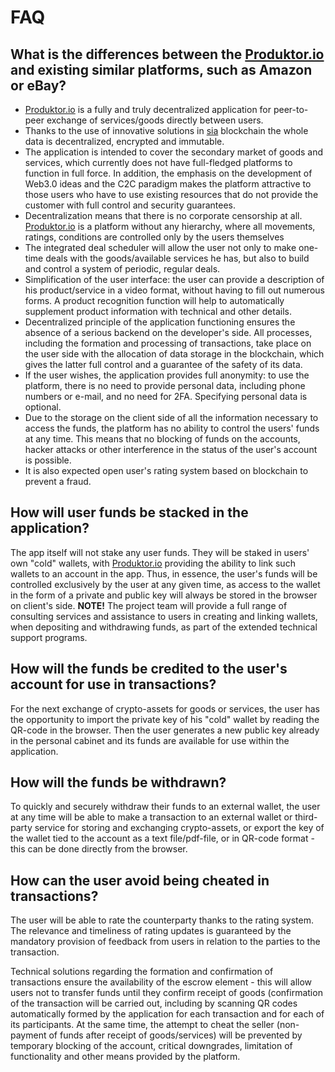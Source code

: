 # FAQ

## What is the differences between the [Produktor.io]()  and existing similar platforms, such as Amazon or eBay?

* [Produktor.io]() is a fully and truly decentralized application for peer-to-peer exchange of services/goods directly between users.
* Thanks to the use of innovative solutions in [sia](https://sia.tech/) blockchain the whole  data is decentralized, encrypted and immutable. 
* The application is intended to cover the secondary market of goods and services, which currently does not have full-fledged platforms to function in full force. In addition, the emphasis on the development of Web3.0 ideas and the C2C paradigm makes the platform attractive to those users who have to use existing resources that do not provide the customer with full control and security guarantees.
* Decentralization means that there is no corporate censorship at all. [Produktor.io]() is a platform without any hierarchy, where all movements, ratings, conditions are controlled only by the users themselves
* The integrated deal scheduler will allow the user not only to make one-time deals with the goods/available services he has, but also to build and control a system of periodic, regular deals.
* Simplification of the user interface: the user can provide a description of his product/service in a video format, without having to fill out numerous forms. A product recognition function will help to automatically supplement product information with technical and other details.
* Decentralized principle of the application functioning ensures the absence of a serious backend on the developer's side. All processes, including the formation and processing of transactions, take place on the user side with the allocation of data storage in the blockchain, which gives the latter full control and a guarantee of the safety of its data.
* If the user wishes, the application provides full anonymity: to use the platform, there is no need to provide personal data, including phone numbers or e-mail, and no need for 2FA. Specifying personal data is optional.
* Due to the storage on the client side of all the information necessary to access the funds, the platform has no ability to control the users' funds at any time. This means that no blocking of funds on the accounts, hacker attacks or other interference in the status of the user's account is possible. 
* It is also expected open user's rating system based on blockchain to prevent a fraud.

## How will user funds be stacked in the application?

The app itself will not stake any user funds. They will be staked in users' own "cold" wallets, with [Produktor.io]() providing the ability to link such wallets to an account in the app. Thus, in essence, the user's funds will be controlled exclusively by the user at any given time, as access to the wallet in the form of a private and public key will always be stored in the browser on client's side. **NOTE!** The project team will provide a full range of consulting services and assistance to users in creating and linking wallets, when depositing and withdrawing funds, as part of the extended technical support programs. 

## How will the funds be credited to the user's account for use in transactions?

For the next exchange of crypto-assets for goods or services, the user has the opportunity to import the private key of his "cold" wallet by reading the QR-code in the browser. Then the user generates a new public key already in the personal cabinet and its funds are available for use within the application. 

## How will the funds be withdrawn?

 To quickly and securely withdraw their funds to an external wallet, the user at any time will be able to make a transaction to an external wallet or third-party service for storing and exchanging crypto-assets, or export the key of the wallet tied to the account as a text file/pdf-file, or in QR-code format - this can be done directly from the browser.

## How can the user avoid being cheated in transactions?

The user will be able to rate the counterparty thanks to the rating system. The relevance and timeliness of rating updates is guaranteed by the mandatory provision of feedback from users in relation to the parties to the transaction. 

Technical solutions regarding the formation and confirmation of transactions ensure the availability of the escrow element - this will allow users not to transfer funds until they confirm receipt of goods (confirmation of the transaction will be carried out, including by scanning QR codes automatically formed by the application for each transaction and for each of its participants. At the same time, the attempt to cheat the seller (non-payment of funds after receipt of goods/services) will be prevented by temporary blocking of the account, critical downgrades, limitation of functionality and other means provided by the platform.

